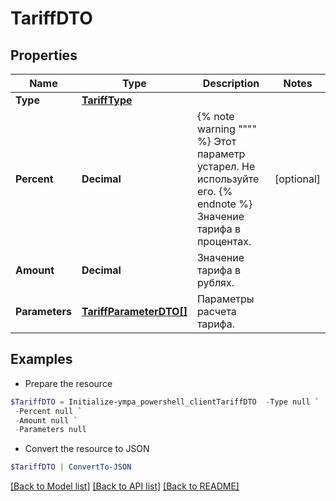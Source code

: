 # TariffDTO
## Properties

Name | Type | Description | Notes
------------ | ------------- | ------------- | -------------
**Type** | [**TariffType**](TariffType.md) |  | 
**Percent** | **Decimal** | {% note warning &quot;&quot;&quot;&quot; %}  Этот параметр устарел. Не используйте его.  {% endnote %}  Значение тарифа в процентах.  | [optional] 
**Amount** | **Decimal** | Значение тарифа в рублях. | 
**Parameters** | [**TariffParameterDTO[]**](TariffParameterDTO.md) | Параметры расчета тарифа. | 

## Examples

- Prepare the resource
```powershell
$TariffDTO = Initialize-ympa_powershell_clientTariffDTO  -Type null `
 -Percent null `
 -Amount null `
 -Parameters null
```

- Convert the resource to JSON
```powershell
$TariffDTO | ConvertTo-JSON
```

[[Back to Model list]](../README.md#documentation-for-models) [[Back to API list]](../README.md#documentation-for-api-endpoints) [[Back to README]](../README.md)

